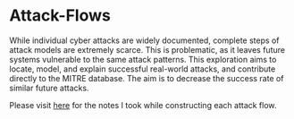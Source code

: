 # Attack-Flows

While individual cyber attacks are widely documented, complete steps of attack models are extremely scarce. This is problematic, as it leaves future systems vulnerable to the same attack patterns. This exploration aims to locate, model, and explain successful real-world attacks, and contribute directly to the MITRE database. The aim is to decrease the success rate of similar future attacks.

Please visit [here]([url](https://drive.google.com/drive/folders/1Pi4hqt_f_UObutJnV05N0ja0vHTfb0xO?usp=drive_link)) for the notes I took while constructing each attack flow.
